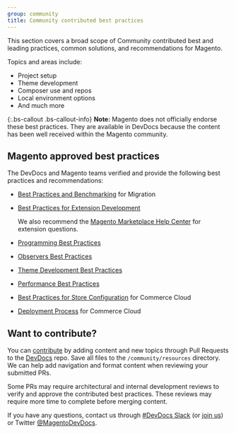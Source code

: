 ```yaml
---
group: community
title: Community contributed best practices
---
```


This section covers a broad scope of Community contributed best and leading practices, common solutions, and recommendations for Magento. 

Topics and areas include:

* Project setup
* Theme development 
* Composer use and repos
* Local environment options
* And much more

{:.bs-callout .bs-callout-info}
**Note:** Magento does not officially endorse these best practices. 
They are available in DevDocs because the content has been well received within the Magento community.

## Magento approved best practices

The DevDocs and Magento teams verified and provide the following best practices and recommendations:

- [Best Practices and Benchmarking](https://devdocs.magento.com/guides/v2.3/migration/migration-overview-practices.html) for Migration
- [Best Practices for Extension Development](https://devdocs.magento.com/guides/v2.3/ext-best-practices/bk-ext-best-practices.html) 
    
    We also recommend the [Magento Marketplace Help Center](https://marketplacesupport.magento.com/hc/en-us) for extension questions.
- [Programming Best Practices](https://devdocs.magento.com/guides/v2.3/ext-best-practices/extension-coding/common-programming-bp.html)
- [Observers Best Practices](https://devdocs.magento.com/guides/v2.3/ext-best-practices/extension-coding/observers-bp.html)
- [Theme Development Best Practices](https://devdocs.magento.com/guides/v2.3/frontend-dev-guide/theme-best-practice.html)
- [Performance Best Practices](https://devdocs.magento.com/guides/v2.3/performance-best-practices/)
- [Best Practices for Store Configuration](https://devdocs.magento.com/guides/v2.3/cloud/configure/configure-best-practices.html) for Commerce Cloud
- [Deployment Process](https://devdocs.magento.com/guides/v2.3/cloud/reference/discover-deploy.html) for Commerce Cloud

## Want to contribute?

You can [contribute](https://github.com/magento/devdocs/blob/master/.github/CONTRIBUTING.md) by adding content and new topics through Pull Requests to the [DevDocs](https://github.com/magento/devdocs) repo. Save all files to the `/community/resources` directory. We can help add navigation and format content when reviewing your submitted PRs. 

Some PRs may require architectural and internal development reviews to verify and approve the contributed best practices. These reviews may require more time to complete before merging content. 

If you have any questions, contact us through [#DevDocs Slack](https://magentocommeng.slack.com/messages/CAN932A3H) (or [join us](https://t.co/9HImUyCmyh)) or Twitter [@MagentoDevDocs](https://twitter.com/MagentoDevDocs).